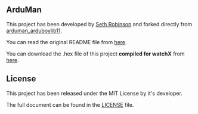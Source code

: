 ## **ArduMan**

This project has been developed by [Seth Robinson][1] and forked directly from [
arduman_arduboylib11][2].

You can read the original README file from [here][3].

You can download the .hex file of this project **compiled for watchX** from [here][4].

## **License**

This project has been released under the MIT License by it's developer.

The full document can be found in the [LICENSE][5] file.

[1]: https://github.com/SethRobinson
[2]: https://github.com/SethRobinson/arduman_arduboylib11
[3]: https://github.com/argeX-official/Game-arduman_arduboylib11/blob/master/OLD_README.md
[4]: https://github.com/argeX-official/Game-arduman_arduboylib11/releases
[5]: https://github.com/argeX-official/Game-arduman_arduboylib11/blob/master/LICENSE.md
